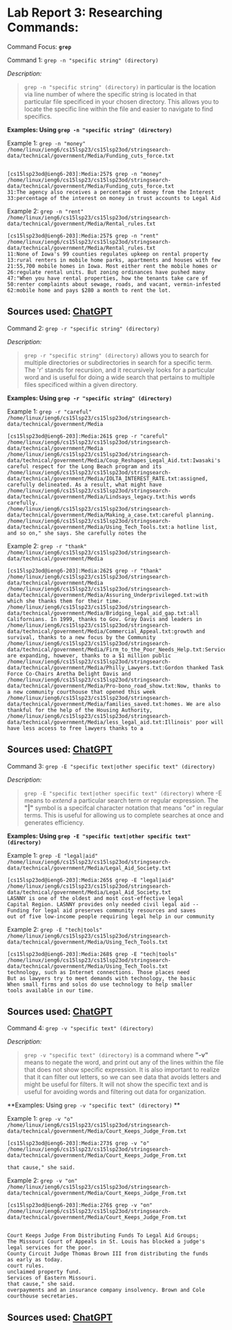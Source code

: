 # Lab Report 3: Researching Commands:

Command Focus: **`grep`**

Command 1: `grep -n "specific string" (directory)`

*Description:*
>`grep -n "specific string" (directory)` in particular is the location via line number of where the specific string is located in that particular file specificed in your chosen directory. This allows you to locate the specific line within the file and easier to navigate to find specifics. 


**Examples: Using `grep -n "specific string" (directory)`**

Example 1: `grep -n "money" /home/linux/ieng6/cs15lsp23/cs15lsp23od/stringsearch-data/technical/government/Media/Funding_cuts_force.txt`
```

[cs15lsp23od@ieng6-203]:Media:257$ grep -n "money" /home/linux/ieng6/cs15lsp23/cs15lsp23od/stringsearch-data/technical/government/Media/Funding_cuts_force.txt
31:The agency also receives a percentage of money from the Interest
33:percentage of the interest on money in trust accounts to Legal Aid
```
Example 2: `grep -n "rent" /home/linux/ieng6/cs15lsp23/cs15lsp23od/stringsearch-data/technical/government/Media/Rental_rules.txt` 
```
[cs15lsp23od@ieng6-203]:Media:257$ grep -n "rent" /home/linux/ieng6/cs15lsp23/cs15lsp23od/stringsearch-data/technical/government/Media/Rental_rules.txt    
11:None of Iowa's 99 counties regulates upkeep on rental property
13:rural renters in mobile home parks, apartments and houses with few
21:55,700 mobile homes in Iowa. Most either rent the mobile homes or
26:regulate rental units. But zoning ordinances have pushed many
47:"When you have rental properties, how the tenants take care of
50:renter complaints about sewage, roads, and vacant, vermin-infested
62:mobile home and pays $280 a month to rent the lot.

```
Sources used: [ChatGPT](https://chat.openai.com/)
---

Command 2: `grep -r "specific string" (directory)`

*Description:*
> `grep -r "specific string" (directory)` allows you to search for multiple directories or subdirectories in search for a specific term. The 'r' stands for recursion, and it recursively looks for a particular word and is useful for doing a wide search that pertains to multiple files specificed within a given directory.

**Examples: Using `grep -r "specific string" (directory) `**

Example 1: `grep -r "careful" /home/linux/ieng6/cs15lsp23/cs15lsp23od/stringsearch-data/technical/government/Media` 

```
[cs15lsp23od@ieng6-203]:Media:261$ grep -r "careful" /home/linux/ieng6/cs15lsp23/cs15lsp23od/stringsearch-data/technical/government/Media
/home/linux/ieng6/cs15lsp23/cs15lsp23od/stringsearch-data/technical/government/Media/Coup_Reshapes_Legal_Aid.txt:Iwasaki's careful respect for the Long Beach program and its
/home/linux/ieng6/cs15lsp23/cs15lsp23od/stringsearch-data/technical/government/Media/IOLTA_INTEREST_RATE.txt:assigned, carefully delineated. As a result, what might have
/home/linux/ieng6/cs15lsp23/cs15lsp23od/stringsearch-data/technical/government/Media/Lindsays_legacy.txt:his words carefully.
/home/linux/ieng6/cs15lsp23/cs15lsp23od/stringsearch-data/technical/government/Media/Making_a_case.txt:careful planning.
/home/linux/ieng6/cs15lsp23/cs15lsp23od/stringsearch-data/technical/government/Media/Using_Tech_Tools.txt:a hotline list, and so on," she says. She carefully notes the

```

Example 2: `grep -r "thank" /home/linux/ieng6/cs15lsp23/cs15lsp23od/stringsearch-data/technical/government/Media` 

```
[cs15lsp23od@ieng6-203]:Media:262$ grep -r "thank" /home/linux/ieng6/cs15lsp23/cs15lsp23od/stringsearch-data/technical/government/Media
/home/linux/ieng6/cs15lsp23/cs15lsp23od/stringsearch-data/technical/government/Media/Assuring_Underprivileged.txt:with which she thanks them for their time.
/home/linux/ieng6/cs15lsp23/cs15lsp23od/stringsearch-data/technical/government/Media/Bridging_legal_aid_gap.txt:all Californians. In 1999, thanks to Gov. Gray Davis and leaders in
/home/linux/ieng6/cs15lsp23/cs15lsp23od/stringsearch-data/technical/government/Media/Commercial_Appeal.txt:growth and survival, thanks to a new focus by the Community
/home/linux/ieng6/cs15lsp23/cs15lsp23od/stringsearch-data/technical/government/Media/Firm_to_the_Poor_Needs_Help.txt:Services are expanding, however, thanks to a $1 million public
/home/linux/ieng6/cs15lsp23/cs15lsp23od/stringsearch-data/technical/government/Media/Philly_Lawyers.txt:Gordon thanked Task Force Co-Chairs Aretha Delight Davis and
/home/linux/ieng6/cs15lsp23/cs15lsp23od/stringsearch-data/technical/government/Media/Pro-bono_road_show.txt:Now, thanks to a new community courthouse that opened this week
/home/linux/ieng6/cs15lsp23/cs15lsp23od/stringsearch-data/technical/government/Media/families_saved.txt:homes. We are also thankful for the help of the Housing Authority,
/home/linux/ieng6/cs15lsp23/cs15lsp23od/stringsearch-data/technical/government/Media/less_legal_aid.txt:Illinois' poor will have less access to free lawyers thanks to a
```

Sources used: [ChatGPT](https://chat.openai.com/)
---

Command 3: `grep -E "specific text|other specific text" (directory)` 


*Description:*
>  `grep -E "specific text|other specific text" (directory)` where -E means to *extend* a particular search term or regular expression. The **"|"** symbol is a specifcal character notation that means "or" in regular terms. This is useful for allowing us to complete searches at once and generates efficiency. 


**Examples: Using `grep -E "specific text|other specific text" (directory)`**


Example 1: `grep -E "legal|aid" /home/linux/ieng6/cs15lsp23/cs15lsp23od/stringsearch-data/technical/government/Media/Legal_Aid_Society.txt `

```
[cs15lsp23od@ieng6-203]:Media:265$ grep -E "legal|aid" /home/linux/ieng6/cs15lsp23/cs15lsp23od/stringsearch-data/technical/government/Media/Legal_Aid_Society.txt 
LASNNY is one of the oldest and most cost-effective legal
Capital Region. LASNNY provides only needed civil legal aid --
Funding for legal aid preserves community resources and saves
out of five low-income people requiring legal help in our community

```
Example 2: `grep -E "tech|tools" /home/linux/ieng6/cs15lsp23/cs15lsp23od/stringsearch-data/technical/government/Media/Using_Tech_Tools.txt`

```
[cs15lsp23od@ieng6-203]:Media:268$ grep -E "tech|tools" /home/linux/ieng6/cs15lsp23/cs15lsp23od/stringsearch-data/technical/government/Media/Using_Tech_Tools.txt
technology, such as Internet connections. Those places need
But as lawyers try to meet demands with technology, the basic
When small firms and solos do use technology to help smaller
tools available in our time.

```

Sources used: [ChatGPT](https://chat.openai.com/)
---



Command 4: `grep -v "specific text" (directory)` 


*Description:*
>  `grep -v "specific text" (directory)` is a command where **"-v"** means to negate the word, and print out any of the lines within the file that does not show specific expression. It is also important to realize that it can filter out letters, so we can see data that avoids letters and might be useful for filters. It will not show the specific text and is useful for avoiding words and filtering out data for organization. 


**Examples: Using `grep -v "specific text" (directory)` **


Example 1: `grep -v "o" /home/linux/ieng6/cs15lsp23/cs15lsp23od/stringsearch-data/technical/government/Media/Court_Keeps_Judge_From.txt`

```
[cs15lsp23od@ieng6-203]:Media:273$ grep -v "o" /home/linux/ieng6/cs15lsp23/cs15lsp23od/stringsearch-data/technical/government/Media/Court_Keeps_Judge_From.txt

that cause," she said.

```
Example 2: `grep -v "on" /home/linux/ieng6/cs15lsp23/cs15lsp23od/stringsearch-data/technical/government/Media/Court_Keeps_Judge_From.txt`

```
[cs15lsp23od@ieng6-203]:Media:276$ grep -v "on" /home/linux/ieng6/cs15lsp23/cs15lsp23od/stringsearch-data/technical/government/Media/Court_Keeps_Judge_From.txt


Court Keeps Judge From Distributing Funds To Legal Aid Groups;
The Missouri Court of Appeals in St. Louis has blocked a judge's
legal services for the poor.
County Circuit Judge Thomas Brown III from distributing the funds
as early as today.
court rules.
unclaimed property fund.
Services of Eastern Missouri.
that cause," she said.
overpayments and an insurance company insolvency. Brown and Cole
courthouse secretaries.

```

Sources used: [ChatGPT](https://chat.openai.com/)
---
